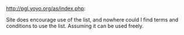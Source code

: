 <http://pgl.yoyo.org/as/index.php>:

Site does encourage use of the list, and nowhere could I find terms and
conditions to use the list. Assuming it can be used freely.
